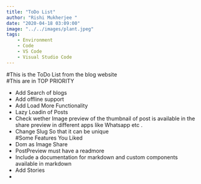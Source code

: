 ```yaml
---
title: "ToDo List"
author: "Rishi Mukherjee "
date: "2020-04-18 03:09:00"
image: "../../images/plant.jpeg"
tags:
    - Environment
    - Code
    - VS Code
    - Visual Studio Code
---
```

#This is the ToDo List from the blog website  
#This are in TOP PRIORITY
* Add Search of blogs
* Add offline support 
* Add Load More Functionality
* Lazy Loadin of Posts   
* Check wether Image preview of the thumbnail of post is available in the share preview in different apps like Whatsapp etc .
* Change Slug So that it can be unique  
#Some Features You Liked 
* Dom as Image Share
* PostPreview must have a readmore 
* Include a documentation for markdown and custom components available in markdown
* Add Stories 
* 